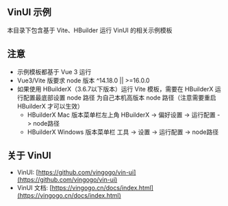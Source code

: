 ## VinUI 示例

本目录下包含基于 Vite、HBuilder 运行 VinUI 的相关示例模板

## 注意

- 示例模板都基于 Vue 3 运行
- Vue3/Vite 版要求 node 版本 ^14.18.0 || >=16.0.0
- 如果使用 HBuilderX（3.6.7以下版本）运行 Vite 模板，需要在 HBuilderX 运行配置最底部设置 node 路径 为自己本机高版本 node 路径（注意需要重启 HBuilderX 才可以生效）
  - HBuilderX Mac 版本菜单栏左上角 HBuilderX -> 偏好设置 -> 运行配置 -> node路径
  - HBuilderX Windows 版本菜单栏 工具 -> 设置 -> 运行配置 -> node路径

## 关于 VinUI

- VinUI: [https://github.com/vingogo/vin-ui](https://github.com/vingogo/vin-ui)
- VinUI 文档: [https://vingogo.cn/docs/index.html](https://vingogo.cn/docs/index.html)

